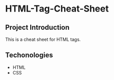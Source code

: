 # HTML-Tag-Cheat-Sheet
## Project Introduction
This is a cheat sheet for HTML tags.

## Techonologies
+ HTML
+ CSS
